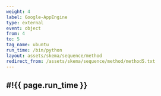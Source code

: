 ```yaml
---
weight: 4
label: Google-AppEngine
type: external
event: object
from: 4
to: 5
tag_name: ubuntu
run_time: /bin/python
layout: assets/skema/sequence/method
redirect_from: /assets/skema/sequence/method/method5.txt
---
```

#!{{ page.run_time }}
---
